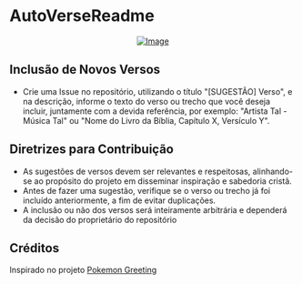 # AutoVerseReadme

<div style="text-align: center;">
    <a href="https://git.io/typing-svg">
        <img src="{{ url }}" alt="Image" />
    </a>
</div>

## Inclusão de Novos Versos

- Crie uma Issue no repositório, utilizando o título "[SUGESTÃO] Verso", e na descrição, informe o texto do verso ou trecho que você deseja incluir, juntamente com a devida referência, por exemplo: "Artista Tal - Música Tal" ou "Nome do Livro da Bíblia, Capítulo X, Versículo Y".

## Diretrizes para Contribuição

- As sugestões de versos devem ser relevantes e respeitosas, alinhando-se ao propósito do projeto em disseminar inspiração e sabedoria cristã.
- Antes de fazer uma sugestão, verifique se o verso ou trecho já foi incluído anteriormente, a fim de evitar duplicações.
- A inclusão ou não dos versos será inteiramente arbitrária e dependerá da decisão do proprietário do repositório

## Créditos

Inspirado no projeto [Pokemon Greeting](https://github.com/isyuricunha/pokemon-greeting)
